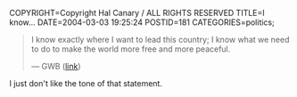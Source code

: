COPYRIGHT=Copyright Hal Canary / ALL RIGHTS RESERVED
TITLE=I know...
DATE=2004-03-03 19:25:24
POSTID=181
CATEGORIES=politics;

> I know exactly where I want to lead this country; I know what we need to do to make the world more free and more peaceful.
> 
> — GWB ([link](http://www.georgewbush.com/News/Read.aspx?ID=2287))

I just don't like the tone of that statement.
